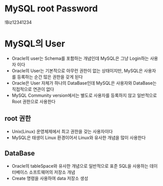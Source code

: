 # MySQL root Password
!Biz12341234

# MySQL의 User
* Oracle의 user는 Schema를 포함하는 개념인데
MySQL은 그냥 Login하는 사용자 이다
* Oracle의 User는 기본적으로 아무런 권한이 없는 상태이지만,
MySQL은 사용자를 등록하는 순간 많은 권한을 갖게 된다
* Oracle은 User 자체가 하나의 DataBase인데 MySQL은
사용자와 DataBase는 직접적으로 연관이 없다
* MySQL Community version에서는 별도로
사용자를 등록하지 않고 일반적으로 Root 권한으로 
사용한다

## root 권한 
* Unix(Linux) 운영체제에서 최고 권한을 갖는 사용자이다
* MySQL은 태생이 Linux 환경이어서 Linux와
유사한 개념을 많이 사용한다

## DataBase
* Oracle의 tableSpace와 유사한 개념으로
일반적으로 표준 SQL을 사용하는 데이터베이스
소프트웨어의 저장소 개념
* Create 명령을 사용하여 data 저장소 생성